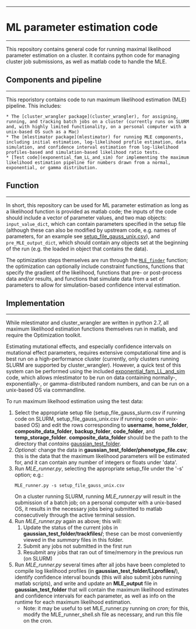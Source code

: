 ----------------------------
# ML parameter estimation code
----------------------------
This repository contains general code for running maximal likelihood parameter estimation on a cluster. It contains python code for managing cluster job submissions, as well as matlab code to handle the MLE.

## Components and pipeline
--------------------------
This reporistory contains code to run maximum likelihood estimation (MLE) pipeline. This includes:

    * The [cluster_wrangler package](cluster_wrangler), for assigning, running, and tracking batch jobs on a cluster (currently runs on SLURM and, with highly limited functionality, on a personal computer with a unix-based OS such as a Mac)
    * The [mlestimator package](mlestimator) for running MLE components, including initial estimation, log-likelihood profile estimation, data simulation, and confidence interval estimation from log-likelihood profiles-based and simulation-based likelihood ratio tests.
    * [Test code](exponential_fam_LL_and_sim) for implementing the maximum likelihood estimation pipeline for numbers drawn from a normal, exponential, or gamma distribution.

## Function
-----------
In short, this repository can be used for ML parameter estimation as long as a likelihood function is provided as matlab code; the inputs of the code should include a vector of parameter values, and two map objects: `input_value_dict`, which can contain parameters specified in the setup file (although these can also be modified by upstream code, e.g. names of parameters, for an example see [setup_file_gauss_unix.csv](setup_file_gauss_unix.csv)), and `pre_MLE_output_dict`, which should contain any objects set at the beginning of the run (e.g. the loaded in object that contains the data).

The optimization steps themselves are run through the [`MLE_finder`](mle_finder/MLE_finder.m) function; the optimization can optionally include constraint functions, functions that specify the gradient of the likelihood, functions that pre- or post-process data and/or results, and functions that simulate data from a set of parameters to allow for simulation-based confidence interval estimation.

## Implementation
-----------------
While mlestimator and cluster_wrangler are written in python 2.7, all maximum likelihood estimation functions themselves run in matlab, and require the Optimization toolkit.

Estimating mutational effects, and especially confidence intervals on mutational effect parameters, requires extensive computational time and is best run on a high-performance cluster (currently, only clusters running SLURM are supported by cluster_wrangler). However, a quick test of this system can be performed using the included [exponential_fam_LL_and_sim](exponential_fam_LL_and_sim) code, which allows mlestimator to be run on data containing normally-, exponentially-, or gamma-distributed random numbers, and can be run on a unix-based OS via commandline.

To run maximum likelhood estimation using the test data:

1. Select the appropriate setup file (setup_file_gauss_slurm.csv if running code on SLURM, setup_file_gauss_unix.csv if running code on unix-based OS) and edit the rows corresponding to **username**, **home_folder**, **composite_data_folder**, **backup_folder**, **code_folder**, and **temp_storage_folder**. **composite_data_folder** should be the path to the directory that *contains* [gaussian_test_folder](data/gaussian_test_folder).
1. *Optional:* change the data in **gaussian_test_folder/phenotype_file.csv**; this is the data that the maximum likelihood parameters will be estimated for, and it can contain any number of integers or floats under 'data'.
1. Run *MLE_runner.py*, selecting the appropriate setup_file under the '-s' option; e.g.:
    ```
    MLE_runner.py -s setup_file_gauss_unix.csv
    ```
    On a cluster running SLURM, running *MLE_runner.py* will result in the submission of a batch job; on a personal computer with a unix-based OS, it results in the necessary jobs being submitted to matlab consecutively through the active terminal session.
1. Run *MLE_runner.py* again as above; this will:
    1. Update the status of the current jobs in **gaussian_test_folder/trackfiles/**; these can be most conveniently viewed in the *summary* files in this folder.
    1. Submit any jobs not submitted in the first run
    1. Resubmit any jobs that ran out of time/memory in the previous run (on SLURM)
1. Run *MLE_runner.py* several times after all jobs have been completed to compile log likelihood profiles (in **gaussian_test_folder/LLprofiles/**), identify confidence interval bounds (this will also submit jobs running matlab scripts), and write and update an **MLE_output** file in **gaussian_test_folder** that will contain the maximum likelihood estimates and confidence intervals for each parameter, as well as info on the runtime for each maximum likelihood estimation.
	* Note: it may be useful to set MLE_runner.py running on *cron*; for this, modify the MLE_runner_shell.sh file as necessary, and run this file on the cron.



